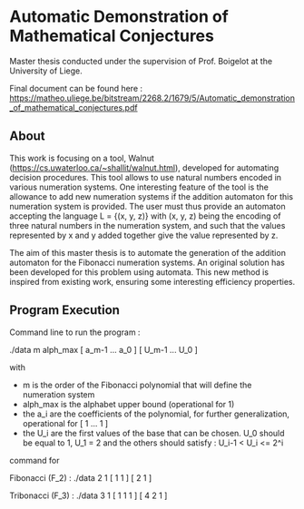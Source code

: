 # Automatic Demonstration of Mathematical Conjectures 

Master thesis conducted under the supervision of Prof. Boigelot at the University of Liege. 

Final document can be found here : https://matheo.uliege.be/bitstream/2268.2/1679/5/Automatic_demonstration_of_mathematical_conjectures.pdf


## About  
This work is focusing on a tool, Walnut (https://cs.uwaterloo.ca/~shallit/walnut.html), developed for automating decision
procedures.
This tool allows to use natural numbers encoded in various numeration
systems. One interesting feature of the tool is the allowance to
add new numeration systems if the addition automaton for this numeration
system is provided. The user must thus provide an automaton accepting the
language L = {(x, y, z)} with (x, y, z) being the encoding of three natural
numbers in the numeration system, and such that the values represented by
x and y added together give the value represented by z.

The aim of this master thesis is to automate the generation of the addition
automaton for the Fibonacci numeration systems. An original solution has
been developed for this problem using automata. This new method is inspired from existing work, ensuring some interesting efficiency properties. 

## Program Execution

Command line to run the program :

./data m alph_max [ a_m-1 ... a_0 ] [ U_m-1 ... U_0 ]

with
- m is the order of the Fibonacci polynomial that will define the numeration system
- alph_max is the alphabet upper bound (operational for 1)
- the a_i are the coefficients of the polynomial, for further generalization, operational for [ 1 ... 1 ]
- the U_i are the first values of the base that can be chosen. U_0 should be equal to 1, U_1 = 2 and the others should satisfy : U_i-1 < U_i <= 2^i 

command for 

Fibonacci (F_2) : ./data 2 1 [ 1 1 ] [ 2 1 ]

Tribonacci (F_3) : ./data 3 1 [ 1 1 1 ] [ 4 2 1 ]
